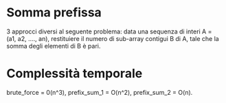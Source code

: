 # Somma prefissa

3 approcci diversi al seguente problema:
data una sequenza di interi A = (a1, a2, ...., an),
restituiere il numero di sub-array contigui B di A,
tale che la somma degli elementi di B è pari.

# Complessità temporale

brute_force = 0(n^3), 
prefix_sum_1 = O(n^2),
prefix_sum_2 = O(n).


 
